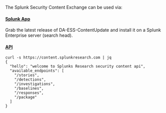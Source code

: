 
The Splunk Security Content Exchange can be used via:

#### [Splunk App](https://github.com/splunk/security-content/releases)
Grab the latest release of DA-ESS-ContentUpdate and install it on a Splunk Enterprise server (search head).

#### [API](https://docs.splunkresearch.com/?version=latest)
```
curl -s https://content.splunkresearch.com | jq
{
  "hello": "welcome to Splunks Research security content api",
  "available_endpoints": [
    "/stories",
    "/detections",
    "/investigations",
    "/baselines",
    "/responses",
    "/package"
  ]
}
```
